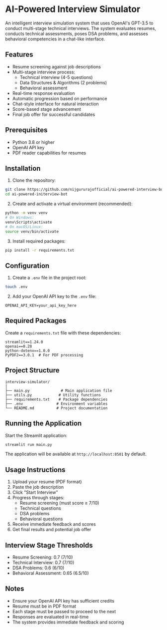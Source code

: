 # AI-Powered Interview Simulator

An intelligent interview simulation system that uses OpenAI's GPT-3.5 to conduct multi-stage technical interviews. The system evaluates resumes, conducts technical assessments, poses DSA problems, and assesses behavioral competencies in a chat-like interface.

## Features

- Resume screening against job descriptions
- Multi-stage interview process:
  - Technical interview (4-5 questions)
  - Data Structures & Algorithms (2 problems)
  - Behavioral assessment
- Real-time response evaluation
- Automatic progression based on performance
- Chat-style interface for natural interaction
- Score-based stage advancement
- Final job offer for successful candidates

## Prerequisites

- Python 3.8 or higher
- OpenAI API key
- PDF reader capabilities for resumes

## Installation

1. Clone the repository:
```bash
git clone https://github.com/nijgururajofficial/ai-powered-interview-bot
cd ai-powered-initerview-bot
```

2. Create and activate a virtual environment (recommended):
```bash
python -m venv venv
# On Windows:
venv\Scripts\activate
# On macOS/Linux:
source venv/bin/activate
```

3. Install required packages:
```bash
pip install -r requirements.txt
```

## Configuration

1. Create a `.env` file in the project root:
```bash
touch .env
```

2. Add your OpenAI API key to the `.env` file:
```
OPENAI_API_KEY=your_api_key_here
```

## Required Packages

Create a `requirements.txt` file with these dependencies:
```
streamlit==1.24.0
openai==0.28
python-dotenv==1.0.0
PyPDF2==3.0.1  # For PDF processing
```

## Project Structure

```
interview-simulator/
│
├── main.py              # Main application file
├── utils.py            # Utility functions
├── requirements.txt    # Package dependencies
├── .env               # Environment variables
└── README.md          # Project documentation
```

## Running the Application

Start the Streamlit application:
```bash
streamlit run main.py
```

The application will be available at `http://localhost:8501` by default.

## Usage Instructions

1. Upload your resume (PDF format)
2. Paste the job description
3. Click "Start Interview"
4. Progress through stages:
   - Resume screening (must score ≥ 7/10)
   - Technical questions
   - DSA problems
   - Behavioral questions
5. Receive immediate feedback and scores
6. Get final results and potential job offer

## Interview Stage Thresholds

- Resume Screening: 0.7 (7/10)
- Technical Interview: 0.7 (7/10)
- DSA Problems: 0.6 (6/10)
- Behavioral Assessment: 0.65 (6.5/10)

## Notes

- Ensure your OpenAI API key has sufficient credits
- Resume must be in PDF format
- Each stage must be passed to proceed to the next
- Responses are evaluated in real-time
- The system provides immediate feedback and scoring
